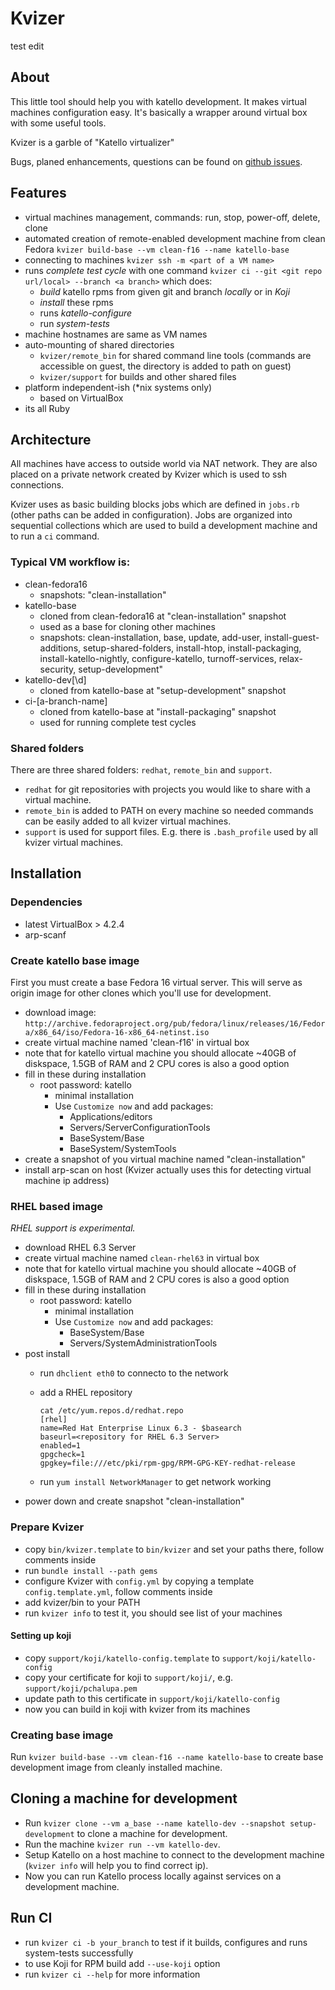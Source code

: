 # Kvizer

test edit

## About

This little tool should help you with katello development. It makes virtual machines configuration easy. It's basically a wrapper around virtual box with some useful tools.

Kvizer is a garble of "Katello virtualizer"

Bugs, planed enhancements, questions can be found on [github issues](https://github.com/pitr-ch/kvizer/issues).

## Features

-   virtual machines management, commands: run, stop, power-off, delete, clone
-   automated creation of remote-enabled development machine from clean Fedora `kvizer build-base --vm clean-f16 --name katello-base`
-   connecting to machines `kvizer ssh -m <part of a VM name>`
-   runs *complete test cycle* with one command `kvizer ci --git <git repo url/local> --branch <a branch>` which does:
    -   *build* katello rpms from given git and branch *locally* or in *Koji*
    -   *install* these rpms
    -   runs *katello-configure*
    -   run *system-tests*
-   machine hostnames are same as VM names
-   auto-mounting of shared directories
    -   `kvizer/remote_bin` for shared command line tools (commands are accessible on guest, the directory is added to path on guest)
    -   `kvizer/support` for builds and other shared files
-   platform independent-ish (*nix systems only)
    -   based on VirtualBox
-   its all Ruby

## Architecture

All machines have access to outside world via NAT network. They are also placed on a private network created by Kvizer which is used to ssh connections.

Kvizer uses as basic building blocks jobs which are defined in `jobs.rb` (other paths can be added in configuration). Jobs are organized into sequential collections which are used to build a development machine and to run a `ci` command.

### Typical VM workflow is:

-   clean-fedora16
    -   snapshots: "clean-installation"
-   katello-base
    -   cloned from clean-fedora16 at "clean-installation" snapshot
    -   used as a base for cloning other machines
    -   snapshots: clean-installation, base, update, add-user, install-guest-additions, setup-shared-folders, install-htop, install-packaging, install-katello-nightly, configure-katello, turnoff-services, relax-security, setup-development"
-   katello-dev[\d]
    -   cloned from katello-base at "setup-development" snapshot
-   ci-[a-branch-name]
    -   cloned from katello-base at "install-packaging" snapshot
    -   used for running complete test cycles

### Shared folders

There are three shared folders: `redhat`, `remote_bin` and `support`.

-   `redhat` for git repositories with projects you would like to share with a virtual machine.
-   `remote_bin` is added to PATH on every machine so needed commands can be easily added to all kvizer virtual machines.
-   `support` is used for support files. E.g. there is `.bash_profile` used by all kvizer virtual machines.

## Installation

### Dependencies

-   latest VirtualBox > 4.2.4
-   arp-scanf

### Create katello base image

First you must create a base Fedora 16 virtual server. This will serve as origin image for other clones which you'll use for development.

-   download image: `http://archive.fedoraproject.org/pub/fedora/linux/releases/16/Fedora/x86_64/iso/Fedora-16-x86_64-netinst.iso`
-   create virtual machine named 'clean-f16' in virtual box
-   note that for katello virtual machine you should allocate ~40GB of diskspace, 1.5GB of RAM and 2 CPU cores is also a good option
-   fill in these during installation
    -   root password: katello
        -   minimal installation
        -   Use `Customize now` and add packages:
            -   Applications/editors
            -   Servers/ServerConfigurationTools
            -   BaseSystem/Base
            -   BaseSystem/SystemTools
-   create a snapshot of you virtual machine named "clean-installation"
-   install arp-scan on host (Kvizer actually uses this for detecting virtual machine ip address)

### RHEL based image

_RHEL support is experimental._

-   download RHEL 6.3 Server
-   create virtual machine named `clean-rhel63` in virtual box
-   note that for katello virtual machine you should allocate ~40GB of diskspace, 1.5GB of RAM and 2 CPU cores is also a good option
-   fill in these during installation
    -   root password: katello
        -   minimal installation
        -   Use `Customize now` and add packages:
            -   BaseSystem/Base
            -   Servers/SystemAdministrationTools
-   post install
    -   run `dhclient eth0` to connecto to the network
    -   add a RHEL repository

            cat /etc/yum.repos.d/redhat.repo
            [rhel]
            name=Red Hat Enterprise Linux 6.3 - $basearch
            baseurl=<repository for RHEL 6.3 Server>
            enabled=1
            gpgcheck=1
            gpgkey=file:///etc/pki/rpm-gpg/RPM-GPG-KEY-redhat-release

    -   run `yum install NetworkManager` to get network working
-   power down and create snapshot "clean-installation"

### Prepare Kvizer

-   copy `bin/kvizer.template` to `bin/kvizer` and set your paths there, follow comments inside
-   run `bundle install --path gems`
-   configure Kvizer with `config.yml` by copying a template `config.template.yml`, follow comments inside
-   add kvizer/bin to your PATH
-   run `kvizer info` to test it, you should see list of your machines

#### Setting up koji

-   copy `support/koji/katello-config.template` to `support/koji/katello-config`
-   copy your certificate for koji to `support/koji/`, e.g. `support/koji/pchalupa.pem`
-   update path to this certificate in `support/koji/katello-config`
-   now you can build in koji with kvizer from its machines

### Creating base image

Run `kvizer build-base --vm clean-f16 --name katello-base` to create base development image from cleanly installed machine.

## Cloning a machine for development

-   Run `kvizer clone --vm a_base --name katello-dev --snapshot setup-development` to clone a machine for development.
-   Run the machine `kvizer run --vm katello-dev`.
-   Setup Katello on a host machine to connect to the development machine (`kvizer info` will help you to find correct ip).
-   Now you can run Katello process locally against services on a development machine.

## Run CI

-   run `kvizer ci -b your_branch` to test if it builds, configures and runs system-tests successfully
-   to use Koji for RPM build add `--use-koji` option
-   run `kvizer ci --help` for more information



